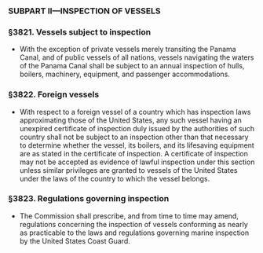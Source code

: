 ### SUBPART II—INSPECTION OF VESSELS

### §3821. Vessels subject to inspection
* With the exception of private vessels merely transiting the Panama Canal, and of public vessels of all nations, vessels navigating the waters of the Panama Canal shall be subject to an annual inspection of hulls, boilers, machinery, equipment, and passenger accommodations.

### §3822. Foreign vessels
* With respect to a foreign vessel of a country which has inspection laws approximating those of the United States, any such vessel having an unexpired certificate of inspection duly issued by the authorities of such country shall not be subject to an inspection other than that necessary to determine whether the vessel, its boilers, and its lifesaving equipment are as stated in the certificate of inspection. A certificate of inspection may not be accepted as evidence of lawful inspection under this section unless similar privileges are granted to vessels of the United States under the laws of the country to which the vessel belongs.

### §3823. Regulations governing inspection
* The Commission shall prescribe, and from time to time may amend, regulations concerning the inspection of vessels conforming as nearly as practicable to the laws and regulations governing marine inspection by the United States Coast Guard.